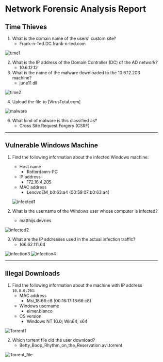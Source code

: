 # Network Forensic Analysis Report

## Time Thieves 

1. What is the domain name of the users' custom site? 
    - Frank-n-Ted.DC.frank-n-ted.com

![time1](https://user-images.githubusercontent.com/88590862/145689311-c5cf919c-7605-4d98-9488-fe5389c7b0b4.PNG)


2. What is the IP address of the Domain Controller (DC) of the AD network?
    - 10.6.12.12
3. What is the name of the malware downloaded to the 10.6.12.203 machine?
   - june11.dll

![time2](https://user-images.githubusercontent.com/88590862/145689325-78157f5a-7866-44e9-8e7d-4db40398fdcc.PNG)


4. Upload the file to [VirusTotal.com]

![malware](https://user-images.githubusercontent.com/88590862/145689341-9a886034-7b8c-4283-b7ab-9d1a5f436e76.PNG)


6. What kind of malware is this classified as?
    - Cross Site Request Forgery (CSRF) 

---

## Vulnerable Windows Machine

1. Find the following information about the infected Windows machine:
    - Host name
        - Rotterdamn-PC
    - IP address
        - 172.16.4.205
    - MAC address
        - LenovoEM_b0:63:a4 (00:59:07:b0:63:a4)
    
    ![infected1](https://user-images.githubusercontent.com/88590862/145689396-67ef7669-fa82-4de9-b60b-c3564ea4fa48.PNG)

    
2. What is the username of the Windows user whose computer is infected? 
    -  matthijs.devries

![infected2](https://user-images.githubusercontent.com/88590862/145689404-fc866447-384f-431e-b5b0-f4a6b5fe6073.PNG)


3. What are the IP addresses used in the actual infection traffic? 
    - 166.62.111.64

![infection3](https://user-images.githubusercontent.com/88590862/145689413-fea468f9-6061-4ba8-a43e-c4b4eb8bfe27.PNG)
![infection4](https://user-images.githubusercontent.com/88590862/145689414-179d2a6e-aec4-4ec7-8684-e6c6816abe5a.PNG)


---

## Illegal Downloads

1. Find the following information about the machine with IP address `10.0.0.201`:
    - MAC address
        - Msi_18:66:c8 (00:16:17:18:66:c8)
    - Windows username
        - elmer.blanco
    - OS version
        - Windows NT 10.0; Win64; x64

![Torrent1](https://user-images.githubusercontent.com/88590862/145689694-800edeb3-1015-4fdb-932b-0186702d0938.PNG)


2. Which torrent file did the user download? 
    - Betty_Boop_Rhythm_on_the_Reservation.avi.torrent

![Torrent_file](https://user-images.githubusercontent.com/88590862/145689459-e554fd2f-8665-425b-8396-b7a2a7520c75.PNG)



